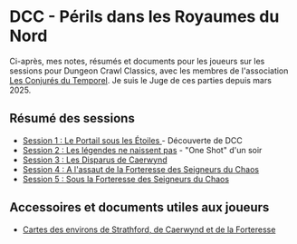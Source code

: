 # DCC - Périls dans les Royaumes du Nord

Ci-après, mes notes, résumés et documents pour les joueurs sur les sessions pour Dungeon Crawl Classics, avec les membres de l'association [Les Conjurés du Temporel](https://conjurestemporel.fr/). Je suis le Juge de ces parties depuis mars 2025.

## Résumé des sessions

- [Session 1 : Le Portail sous les &Eacute;toiles ](./dcc_cdt_2025_03_14) - Découverte de DCC
- [Session 2 : Les légendes ne naissent pas](./dcc_cdt_2025_03_31) - "One Shot" d'un soir
- [Session 3 : Les Disparus de Caerwynd](./dcc_cdt_2025_04_18)
- [Session 4 : A l'assaut de la Forteresse des Seigneurs du Chaos](./dcc_cdt_2025_05_02)
- [Session 5 : Sous la Forteresse des Seigneurs du Chaos](./dcc_cdt_2025_05_16)


## Accessoires et documents utiles aux joueurs

- [Cartes des environs de Strathford, de Caerwynd et de la Forteresse](./assets/strathford_caerwynd-r.jpg)